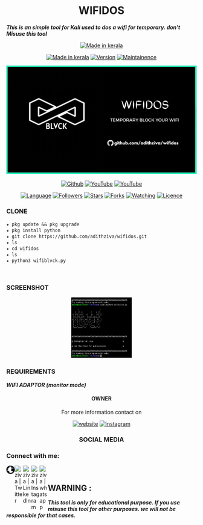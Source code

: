 <h1 align="center">WIFIDOS</h1>

***This is an simple tool for Kali used to dos a wifi
for temporary. don't Misuse this tool***

<p align="center">
<a href="https://github.com/adithziva"><img title="Made in kerala" src="https://img.shields.io/badge/MADE%20IN-KERALA-SCRIPT?colorA=%23ff8100&colorB=%23017e40&colorC=%23ff0000&style=for-the-badge"></a>
</p>
<p align="center">
<a href="https://github.com/adithziva"><img title="Made in kerala" src="https://img.shields.io/badge/TOOL-WIFIDOS-green"></a>
<a href="https://github.com/adithziva"><img title="Version" src="https://img.shields.io/badge/Version-1.0-green.svg?style=flat-square"></a>
<a href="https://github.com/adithziva"><img title="Maintainence" src="https://img.shields.io/badge/updated%3F-yes-green.svg"></a>
</p>
<p align="center">
<a href="http://github.com/adithziva"><img title="wifi explain" src="img/3.jpg"></a>
</p>
<p align="center">
<a href="https://github.com/adithziva"><img title="Github" src="https://img.shields.io/badge/BLVCK-HACKER-brightgreen?style=for-the-badge&logo=github"></a>
<a href="#"><img title="YouTube" src="https://img.shields.io/badge/YouTube-BLVCK HACKER-red?style=for-the-badge&logo=Youtube"></a>
<a href="#"><img title="YouTube" src="https://img.shields.io/badge/WHATSAPP-JOINGROUP-red?style=for-the-badge&logo=whatsapp"></a>
</p>
<p align="center">
<a href="https://github.com/adithziva"><img title="Language" src="https://img.shields.io/badge/Made%20with-python-1f425f.svg?v=100"></a>
<a href="https://instagram.com/mr_ziva_"><img title="Followers" src="https://img.shields.io/github/followers/adithziva?color=blue&style=flat-square"></a>
<a href="https://github.com/adithziva"><img title="Stars" src="https://img.shields.io/github/stars/adithziva/wifidos?color=red&style=flat-square"></a>
<a href="https://github.com/adithziva"><img title="Forks" src="https://img.shields.io/github/forks/adithziva/wifidos?color=red&style=flat-square"></a>
<a href="https://github.com/adithziva"><img title="Watching" src="https://img.shields.io/github/watchers/adithziva/wifidos?label=Watchers&color=blue&style=flat-square"></a>
<a href="https://github.com/adithziva"><img title="Licence" src="https://img.shields.io/badge/NO-LICIENCE-blue.svg"></a>
</p>


### CLONE
```
★ pkg update && pkg upgrade
★ pkg install python
★ git clone https://github.com/adithziva/wifidos.git
★ ls
★ cd wifidos
★ ls
★ python3 wifiblvck.py
```
</br>


### SCREENSHOT
<p align="center">
<a href="http://github.com/adithziva"><img title="IMG" src="img/2.jpg" width="160" height="160"></a>
</P>

### REQUIREMENTS

***WIFI ADAPTOR (monitor mode)***
<h4 align="center">OWNER</h4>
<p align="center">For more information contact on</p>


<p align="center">
<a href="https://blvcksec.ml"><img title="website" src="https://img.shields.io/badge/MY%20-Website-brightgreen"></a>
<a href="https://instagram.com/mr_ziva_"><img title="instagram" src="https://img.shields.io/badge/MY%20-INSTAGRAM-orange"></a>
</p>

<h3 align="center">SOCIAL MEDIA</h3>

### Connect with me:

[<img align="left" alt="blvcksec.com" width="22px" src="https://raw.githubusercontent.com/iconic/open-iconic/master/svg/globe.svg" />][website]
[<img align="left" alt="ziva | Twitter" width="22px" src="https://cdn.jsdelivr.net/npm/simple-icons@v3/icons/twitter.svg" />][twitter]
[<img align="left" alt="ziva | LinkedIn" width="22px" src="https://cdn.jsdelivr.net/npm/simple-icons@v3/icons/linkedin.svg" />][linkedin]
[<img align="left" alt="ziva | Instagram" width="22px" src="https://cdn.jsdelivr.net/npm/simple-icons@v3/icons/instagram.svg" />][instagram]
[<img align="left" alt="ziva | whatsapp" width="22px" src="https://cdn.jsdelivr.net/npm/simple-icons@v3/icons/whatsapp.svg" />][whatsapp]

<br/>

[website]: http://blvcksec.ml
[twitter]: https://twitter.com/adithziva?s=09
[instagram]: https://instagram.com/mr_ziva_
[linkedin]: #
[whatsapp]: #



## WARNING : 

***This tool is only for educational purpose. If you use misuse this tool for other purposes. we will not be responsible for that cases.***



